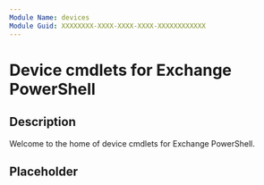 ```yaml
---
Module Name: devices
Module Guid: XXXXXXXX-XXXX-XXXX-XXXX-XXXXXXXXXXXX
---
```


# Device cmdlets for Exchange PowerShell

## Description

Welcome to the home of device cmdlets for Exchange PowerShell.

## Placeholder